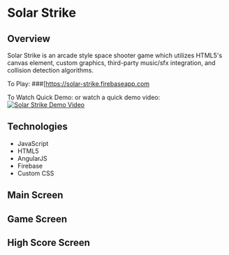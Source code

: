 # Solar Strike

## Overview
Solar Strike is an arcade style space shooter game which utilizes HTML5's canvas element, custom graphics, third-party music/sfx integration, and collision detection algorithms.

To Play:
###[https://solar-strike.firebaseapp.com

To Watch Quick Demo:
or watch a quick demo video:
[![Solar Strike Demo Video]()](https://youtu.be/TrQ6GZx1yB8)

## Technologies
* JavaScript
* HTML5
* AngularJS
* Firebase
* Custom CSS

## Main Screen

## Game Screen

## High Score Screen
